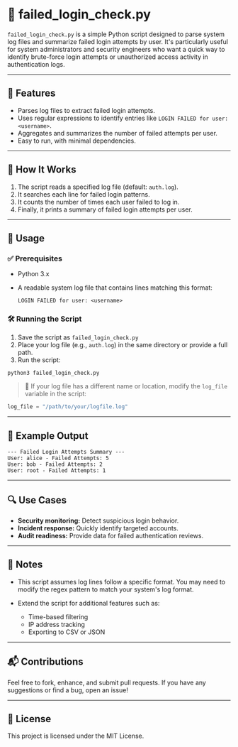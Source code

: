 # 🔐 failed\_login\_check.py

`failed_login_check.py` is a simple Python script designed to parse system log files and summarize failed login attempts by user. It's particularly useful for system administrators and security engineers who want a quick way to identify brute-force login attempts or unauthorized access activity in authentication logs.

---

## 🧠 Features

* Parses log files to extract failed login attempts.
* Uses regular expressions to identify entries like `LOGIN FAILED for user: <username>`.
* Aggregates and summarizes the number of failed attempts per user.
* Easy to run, with minimal dependencies.

---

## 📂 How It Works

1. The script reads a specified log file (default: `auth.log`).
2. It searches each line for failed login patterns.
3. It counts the number of times each user failed to log in.
4. Finally, it prints a summary of failed login attempts per user.

---

## 🚀 Usage

### ✅ Prerequisites

* Python 3.x
* A readable system log file that contains lines matching this format:

  ```
  LOGIN FAILED for user: <username>
  ```

### 🛠 Running the Script

1. Save the script as `failed_login_check.py`
2. Place your log file (e.g., `auth.log`) in the same directory or provide a full path.
3. Run the script:

```bash
python3 failed_login_check.py
```

> 🔧 If your log file has a different name or location, modify the `log_file` variable in the script:

```python
log_file = "/path/to/your/logfile.log"
```

---

## 📄 Example Output

```
--- Failed Login Attempts Summary ---
User: alice - Failed Attempts: 5
User: bob - Failed Attempts: 2
User: root - Failed Attempts: 1
```

---

## 🔍 Use Cases

* **Security monitoring:** Detect suspicious login behavior.
* **Incident response:** Quickly identify targeted accounts.
* **Audit readiness:** Provide data for failed authentication reviews.

---

## 📌 Notes

* This script assumes log lines follow a specific format. You may need to modify the regex pattern to match your system's log format.
* Extend the script for additional features such as:

  * Time-based filtering
  * IP address tracking
  * Exporting to CSV or JSON

---

## 📬 Contributions

Feel free to fork, enhance, and submit pull requests. If you have any suggestions or find a bug, open an issue!

---

## 📜 License

This project is licensed under the MIT License.
